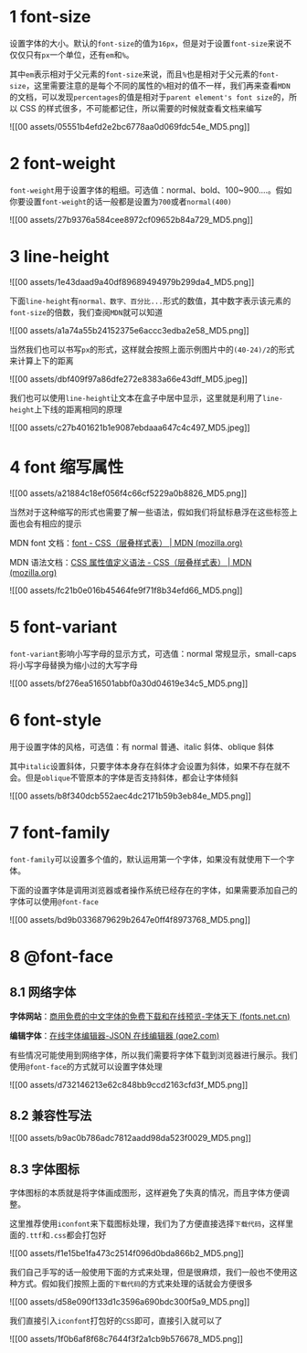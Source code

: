 # 1 font-size

设置字体的大小。默认的`font-size`的值为`16px`，但是对于设置`font-size`来说不仅仅只有`px`一个单位，还有`em`和`%`。

其中`em`表示相对于父元素的`font-size`来说，而且`%`也是相对于父元素的`font-size`，这里需要注意的是每个不同的属性的`%`相对的值不一样，我们再来查看`MDN`的文档，可以发现`percentages`的值是相对于`parent element's font size`的，所以 CSS 的样式很多，不可能都记住，所以需要的时候就查看文档来编写

![[00 assets/05551b4efd2e2bc6778aa0d069fdc54e_MD5.png]]

# 2 font-weight

`font-weight`用于设置字体的粗细。可选值：normal、bold、100~900....。假如你要设置`font-weight`的话一般都是设置为`700`或者`normal(400)`

![[00 assets/27b9376a584cee8972cf09652b84a729_MD5.png]]

# 3 line-height

![[00 assets/1e43daad9a40df89689494979b299da4_MD5.png]]

下面`line-height`有`normal、数字、百分比...`形式的数值，其中数字表示该元素的`font-size`的倍数，我们查阅`MDN`就可以知道

![[00 assets/a1a74a55b24152375e6accc3edba2e58_MD5.png]]

当然我们也可以书写`px`的形式，这样就会按照上面示例图片中的`(40-24)/2`的形式来计算上下的距离

![[00 assets/dbf409f97a86dfe272e8383a66e43dff_MD5.jpeg]]

我们也可以使用`line-height`让文本在盒子中居中显示，这里就是利用了`line-height`上下线的距离相同的原理

![[00 assets/c27b401621b1e9087ebdaaa647c4c497_MD5.jpeg]]

# 4 font 缩写属性

![[00 assets/a21884c18ef056f4c66cf5229a0b8826_MD5.png]]

当然对于这种缩写的形式也需要了解一些语法，假如我们将鼠标悬浮在这些标签上面也会有相应的提示

MDN font 文档：[font - CSS（层叠样式表） | MDN (mozilla.org)](https://developer.mozilla.org/zh-CN/docs/Web/CSS/font)

MDN 语法文档：[CSS 属性值定义语法 - CSS（层叠样式表） | MDN (mozilla.org)](https://developer.mozilla.org/zh-CN/docs/Web/CSS/Value_definition_syntax#double_bar)

![[00 assets/fc21b0e016b45464fe9f71f8b34efd66_MD5.png]]


# 5 font-variant

`font-variant`影响小写字母的显示方式，可选值：normal 常规显示，small-caps 将小写字母替换为缩小过的大写字母

![[00 assets/bf276ea516501abbf0a30d04619e34c5_MD5.png]]

# 6 font-style

用于设置字体的风格，可选值：有 normal 普通、italic 斜体、oblique 斜体

其中`italic`设置斜体，只要字体本身存在斜体才会设置为斜体，如果不存在就不会。但是`oblique`不管原本的字体是否支持斜体，都会让字体倾斜

![[00 assets/b8f340dcb552aec4dc2171b59b3eb84e_MD5.png]]

# 7 font-family

`font-family`可以设置多个值的，默认运用第一个字体，如果没有就使用下一个字体。

下面的设置字体是调用浏览器或者操作系统已经存在的字体，如果需要添加自己的字体可以使用`@font-face`

![[00 assets/bd9b0336879629b2647e0ff4f8973768_MD5.png]]

# 8 @font-face

## 8.1 网络字体

**字体网站**：[商用免费的中文字体的免费下载和在线预览-字体天下 (fonts.net.cn)](https://www.fonts.net.cn/commercial-free/fonts-zh-1.html)

**编辑字体**：[在线字体编辑器-JSON 在线编辑器 (qqe2.com)](https://font.qqe2.com/#)

有些情况可能使用到网络字体，所以我们需要将字体下载到浏览器进行展示。我们使用`@font-face`的方式就可以设置字体处理

![[00 assets/d732146213e62c848bb9ccd2163cfd3f_MD5.png]]

## 8.2 兼容性写法

![[00 assets/b9ac0b786adc7812aadd98da523f0029_MD5.png]]

## 8.3 字体图标

字体图标的本质就是将字体画成图形，这样避免了失真的情况，而且字体方便调整。

这里推荐使用`iconfont`来下载图标处理，我们为了方便直接选择`下载代码`，这样里面的`.ttf`和`.css`都会打包好

![[00 assets/f1e15be1fa473c2514f096d0bda866b2_MD5.png]]

我们自己手写的话一般使用下面的方式来处理，但是很麻烦，我们一般也不使用这种方式。假如我们按照上面的`下载代码`的方式来处理的话就会方便很多

![[00 assets/d58e090f133d1c3596a690bdc300f5a9_MD5.png]]

我们直接引入`iconfont`打包好的`CSS`即可，直接引入就可以了

![[00 assets/1f0b6af8f68c7644f3f2a1cb9b576678_MD5.png]]
